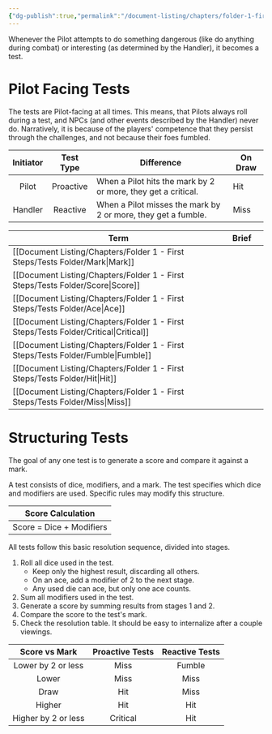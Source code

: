```yaml
---
{"dg-publish":true,"permalink":"/document-listing/chapters/folder-1-first-steps/tests/"}
---
```


Whenever the Pilot attempts to do something dangerous (like do anything during combat) or interesting (as determined by the Handler), it becomes a test.

# Pilot Facing Tests
The tests are Pilot-facing at all times. This means, that Pilots always roll during a test, and NPCs (and other events described by the Handler) never do. Narratively, it is because of the players' competence that they persist through the challenges, and not because their foes fumbled.



| Initiator | Test Type | Difference                                                    | On Draw |
| :-------: | :-------: | ------------------------------------------------------------- | ------- |
|   Pilot   | Proactive | When a Pilot hits the mark by 2 or more, they get a critical. | Hit     |
|  Handler  | Reactive  | When a Pilot misses the mark by 2 or more, they get a fumble. | Miss    |



| Term         | Brief |     |
| ------------ | ----- | --- |
| [[Document Listing/Chapters/Folder 1 - First Steps/Tests Folder/Mark\|Mark]]     |       |     |
| [[Document Listing/Chapters/Folder 1 - First Steps/Tests Folder/Score\|Score]]    |       |     |
| [[Document Listing/Chapters/Folder 1 - First Steps/Tests Folder/Ace\|Ace]]      |       |     |
| [[Document Listing/Chapters/Folder 1 - First Steps/Tests Folder/Critical\|Critical]] |       |     |
| [[Document Listing/Chapters/Folder 1 - First Steps/Tests Folder/Fumble\|Fumble]]   |       |     |
| [[Document Listing/Chapters/Folder 1 - First Steps/Tests Folder/Hit\|Hit]]      |       |     |
| [[Document Listing/Chapters/Folder 1 - First Steps/Tests Folder/Miss\|Miss]]     |       |     |



# Structuring Tests
The goal of any one test is to generate a score and compare it against a mark.

A test consists of dice, modifiers, and a mark. The test specifies which dice and modifiers are used. Specific rules may modify this structure.


| **Score Calculation** |
|:---:|
| Score = Dice + Modifiers |

All tests follow this basic resolution sequence, divided into stages.
1. Roll all dice used in the test.
	- Keep only the highest result, discarding all others.
	- On an ace, add a modifier of 2 to the next stage. 
	- Any used die can ace, but only one ace counts.
2. Sum all modifiers used in the test.
3. Generate a score by summing results from stages 1 and 2.
4. Compare the score to the test's mark.
5. Check the resolution table. It should be easy to internalize after a couple viewings.

|    Score vs Mark    | Proactive Tests | Reactive Tests |
| :-----------------: | :-------------: | :------------: |
| Lower by 2 or less  |      Miss       |     Fumble     |
|        Lower        |      Miss       |      Miss      |
|        Draw         |       Hit       |      Miss      |
|       Higher        |       Hit       |      Hit       |
| Higher by 2 or less |    Critical     |      Hit       |
